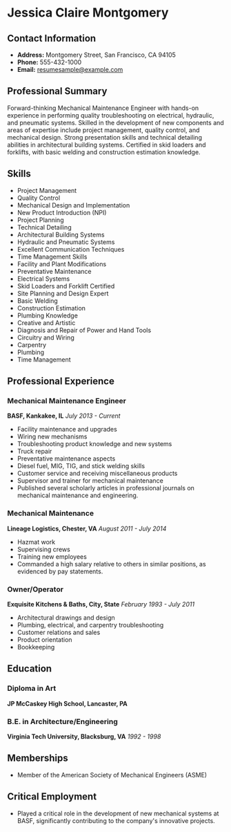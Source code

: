 # Jessica Claire Montgomery

## Contact Information
- **Address:** Montgomery Street, San Francisco, CA 94105
- **Phone:** 555-432-1000
- **Email:** resumesample@example.com

## Professional Summary
Forward-thinking Mechanical Maintenance Engineer with hands-on experience in performing quality troubleshooting on electrical, hydraulic, and pneumatic systems. Skilled in the development of new components and areas of expertise include project management, quality control, and mechanical design. Strong presentation skills and technical detailing abilities in architectural building systems. Certified in skid loaders and forklifts, with basic welding and construction estimation knowledge.

## Skills
- Project Management
- Quality Control
- Mechanical Design and Implementation
- New Product Introduction (NPI)
- Project Planning
- Technical Detailing
- Architectural Building Systems
- Hydraulic and Pneumatic Systems
- Excellent Communication Techniques
- Time Management Skills
- Facility and Plant Modifications
- Preventative Maintenance
- Electrical Systems
- Skid Loaders and Forklift Certified
- Site Planning and Design Expert
- Basic Welding
- Construction Estimation
- Plumbing Knowledge
- Creative and Artistic
- Diagnosis and Repair of Power and Hand Tools
- Circuitry and Wiring
- Carpentry
- Plumbing
- Time Management

## Professional Experience

### Mechanical Maintenance Engineer
**BASF, Kankakee, IL**
*July 2013 - Current*
- Facility maintenance and upgrades
- Wiring new mechanisms
- Troubleshooting product knowledge and new systems
- Truck repair
- Preventative maintenance aspects
- Diesel fuel, MIG, TIG, and stick welding skills
- Customer service and receiving miscellaneous products
- Supervisor and trainer for mechanical maintenance
- Published several scholarly articles in professional journals on mechanical maintenance and engineering.

### Mechanical Maintenance
**Lineage Logistics, Chester, VA**
*August 2011 - July 2014*
- Hazmat work
- Supervising crews
- Training new employees
- Commanded a high salary relative to others in similar positions, as evidenced by pay statements.

### Owner/Operator
**Exquisite Kitchens & Baths, City, State**
*February 1993 - July 2011*
- Architectural drawings and design
- Plumbing, electrical, and carpentry troubleshooting
- Customer relations and sales
- Product orientation
- Bookkeeping

## Education

### Diploma in Art
**JP McCaskey High School, Lancaster, PA**

### B.E. in Architecture/Engineering
**Virginia Tech University, Blacksburg, VA**
*1992 - 1998*

## Memberships
- Member of the American Society of Mechanical Engineers (ASME)

## Critical Employment
- Played a critical role in the development of new mechanical systems at BASF, significantly contributing to the company's innovative projects.